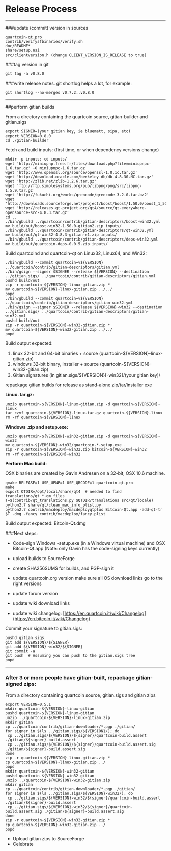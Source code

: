 Release Process
====================

* * *

###update (commit) version in sources


	quartcoin-qt.pro
	contrib/verifysfbinaries/verify.sh
	doc/README*
	share/setup.nsi
	src/clientversion.h (change CLIENT_VERSION_IS_RELEASE to true)

###tag version in git

	git tag -a v0.8.0

###write release notes. git shortlog helps a lot, for example:

	git shortlog --no-merges v0.7.2..v0.8.0

* * *

##perform gitian builds

 From a directory containing the quartcoin source, gitian-builder and gitian.sigs
  
	export SIGNER=(your gitian key, ie bluematt, sipa, etc)
	export VERSION=0.8.0
	cd ./gitian-builder

 Fetch and build inputs: (first time, or when dependency versions change)

	mkdir -p inputs; cd inputs/
	wget 'http://miniupnp.free.fr/files/download.php?file=miniupnpc-1.6.tar.gz' -O miniupnpc-1.6.tar.gz
	wget 'http://www.openssl.org/source/openssl-1.0.1c.tar.gz'
	wget 'http://download.oracle.com/berkeley-db/db-4.8.30.NC.tar.gz'
	wget 'http://zlib.net/zlib-1.2.6.tar.gz'
	wget 'ftp://ftp.simplesystems.org/pub/libpng/png/src/libpng-1.5.9.tar.gz'
	wget 'http://fukuchi.org/works/qrencode/qrencode-3.2.0.tar.bz2'
	wget 'http://downloads.sourceforge.net/project/boost/boost/1.50.0/boost_1_50_0.tar.bz2'
	wget 'http://releases.qt-project.org/qt4/source/qt-everywhere-opensource-src-4.8.3.tar.gz'
	cd ..
	./bin/gbuild ../quartcoin/contrib/gitian-descriptors/boost-win32.yml
	mv build/out/boost-win32-1.50.0-gitian2.zip inputs/
	./bin/gbuild ../quartcoin/contrib/gitian-descriptors/qt-win32.yml
	mv build/out/qt-win32-4.8.3-gitian-r1.zip inputs/
	./bin/gbuild ../quartcoin/contrib/gitian-descriptors/deps-win32.yml
	mv build/out/quartcoin-deps-0.0.5.zip inputs/

 Build quartcoind and quartcoin-qt on Linux32, Linux64, and Win32:
  
	./bin/gbuild --commit quartcoin=v${VERSION} ../quartcoin/contrib/gitian-descriptors/gitian.yml
	./bin/gsign --signer $SIGNER --release ${VERSION} --destination ../gitian.sigs/ ../quartcoin/contrib/gitian-descriptors/gitian.yml
	pushd build/out
	zip -r quartcoin-${VERSION}-linux-gitian.zip *
	mv quartcoin-${VERSION}-linux-gitian.zip ../../
	popd
	./bin/gbuild --commit quartcoin=v${VERSION} ../quartcoin/contrib/gitian-descriptors/gitian-win32.yml
	./bin/gsign --signer $SIGNER --release ${VERSION}-win32 --destination ../gitian.sigs/ ../quartcoin/contrib/gitian-descriptors/gitian-win32.yml
	pushd build/out
	zip -r quartcoin-${VERSION}-win32-gitian.zip *
	mv quartcoin-${VERSION}-win32-gitian.zip ../../
	popd

  Build output expected:

  1. linux 32-bit and 64-bit binaries + source (quartcoin-${VERSION}-linux-gitian.zip)
  2. windows 32-bit binary, installer + source (quartcoin-${VERSION}-win32-gitian.zip)
  3. Gitian signatures (in gitian.sigs/${VERSION}[-win32]/(your gitian key)/

repackage gitian builds for release as stand-alone zip/tar/installer exe

**Linux .tar.gz:**

	unzip quartcoin-${VERSION}-linux-gitian.zip -d quartcoin-${VERSION}-linux
	tar czvf quartcoin-${VERSION}-linux.tar.gz quartcoin-${VERSION}-linux
	rm -rf quartcoin-${VERSION}-linux

**Windows .zip and setup.exe:**

	unzip quartcoin-${VERSION}-win32-gitian.zip -d quartcoin-${VERSION}-win32
	mv quartcoin-${VERSION}-win32/quartcoin-*-setup.exe .
	zip -r quartcoin-${VERSION}-win32.zip bitcoin-${VERSION}-win32
	rm -rf quartcoin-${VERSION}-win32

**Perform Mac build:**

  OSX binaries are created by Gavin Andresen on a 32-bit, OSX 10.6 machine.

	qmake RELEASE=1 USE_UPNP=1 USE_QRCODE=1 quartcoin-qt.pro
	make
	export QTDIR=/opt/local/share/qt4  # needed to find translations/qt_*.qm files
	T=$(contrib/qt_translations.py $QTDIR/translations src/qt/locale)
	python2.7 share/qt/clean_mac_info_plist.py
	python2.7 contrib/macdeploy/macdeployqtplus Bitcoin-Qt.app -add-qt-tr $T -dmg -fancy contrib/macdeploy/fancy.plist

 Build output expected: Bitcoin-Qt.dmg

###Next steps:

* Code-sign Windows -setup.exe (in a Windows virtual machine) and
  OSX Bitcoin-Qt.app (Note: only Gavin has the code-signing keys currently)

* upload builds to SourceForge

* create SHA256SUMS for builds, and PGP-sign it

* update quartcoin.org version
  make sure all OS download links go to the right versions

* update forum version

* update wiki download links

* update wiki changelog: [https://en.quartcoin.it/wiki/Changelog](https://en.bitcoin.it/wiki/Changelog)

Commit your signature to gitian.sigs:

	pushd gitian.sigs
	git add ${VERSION}/${SIGNER}
	git add ${VERSION}-win32/${SIGNER}
	git commit -a
	git push  # Assuming you can push to the gitian.sigs tree
	popd

-------------------------------------------------------------------------

### After 3 or more people have gitian-built, repackage gitian-signed zips:

From a directory containing quartcoin source, gitian.sigs and gitian zips

	export VERSION=0.5.1
	mkdir quartcoin-${VERSION}-linux-gitian
	pushd quartcoin-${VERSION}-linux-gitian
	unzip ../quartcoin-${VERSION}-linux-gitian.zip
	mkdir gitian
	cp ../quartcoin/contrib/gitian-downloader/*.pgp ./gitian/
	for signer in $(ls ../gitian.sigs/${VERSION}/); do
	 cp ../gitian.sigs/${VERSION}/${signer}/quartcoin-build.assert ./gitian/${signer}-build.assert
	 cp ../gitian.sigs/${VERSION}/${signer}/quartcoin-build.assert.sig ./gitian/${signer}-build.assert.sig
	done
	zip -r quartcoin-${VERSION}-linux-gitian.zip *
	cp quartcoin-${VERSION}-linux-gitian.zip ../
	popd
	mkdir quartcoin-${VERSION}-win32-gitian
	pushd quartcoin-${VERSION}-win32-gitian
	unzip ../quartcoin-${VERSION}-win32-gitian.zip
	mkdir gitian
	cp ../quartcoin/contrib/gitian-downloader/*.pgp ./gitian/
	for signer in $(ls ../gitian.sigs/${VERSION}-win32/); do
	 cp ../gitian.sigs/${VERSION}-win32/${signer}/quartcoin-build.assert ./gitian/${signer}-build.assert
	 cp ../gitian.sigs/${VERSION}-win32/${signer}/quartcoin-build.assert.sig ./gitian/${signer}-build.assert.sig
	done
	zip -r quartcoin-${VERSION}-win32-gitian.zip *
	cp quartcoin-${VERSION}-win32-gitian.zip ../
	popd

- Upload gitian zips to SourceForge
- Celebrate 
